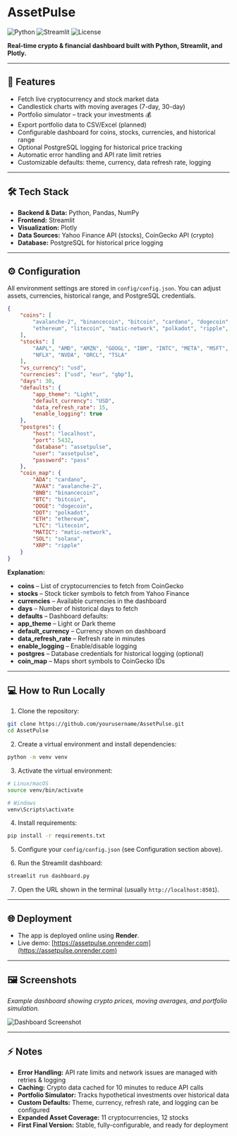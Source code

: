 # AssetPulse

![Python](https://img.shields.io/badge/Python-3.11-blue)
![Streamlit](https://img.shields.io/badge/Streamlit-Dashboard-orange)
![License](https://img.shields.io/badge/License-MIT-green)

**Real-time crypto & financial dashboard built with Python, Streamlit, and Plotly.**

---

## 🚀 Features

* Fetch live cryptocurrency and stock market data
* Candlestick charts with moving averages (7-day, 30-day)
* Portfolio simulator – track your investments 💰
* Export portfolio data to CSV/Excel (planned)
* Configurable dashboard for coins, stocks, currencies, and historical range
* Optional PostgreSQL logging for historical price tracking
* Automatic error handling and API rate limit retries
* Customizable defaults: theme, currency, data refresh rate, logging

---

## 🛠 Tech Stack

* **Backend & Data:** Python, Pandas, NumPy
* **Frontend:** Streamlit
* **Visualization:** Plotly
* **Data Sources:** Yahoo Finance API (stocks), CoinGecko API (crypto)
* **Database:** PostgreSQL for historical price logging

---

## ⚙️ Configuration

All environment settings are stored in `config/config.json`. You can adjust assets, currencies, historical range, and PostgreSQL credentials.

```json
{
    "coins": [
        "avalanche-2", "binancecoin", "bitcoin", "cardano", "dogecoin",
        "ethereum", "litecoin", "matic-network", "polkadot", "ripple", "solana"
    ],
    "stocks": [
        "AAPL", "AMD", "AMZN", "GOOGL", "IBM", "INTC", "META", "MSFT",
        "NFLX", "NVDA", "ORCL", "TSLA"
    ],
    "vs_currency": "usd",
    "currencies": ["usd", "eur", "gbp"],
    "days": 30,
    "defaults": {
        "app_theme": "Light",
        "default_currency": "USD",
        "data_refresh_rate": 15,
        "enable_logging": true
    },
    "postgres": {
        "host": "localhost",
        "port": 5432,
        "database": "assetpulse",
        "user": "assetpulse",
        "password": "pass"
    },
    "coin_map": {
        "ADA": "cardano",
        "AVAX": "avalanche-2",
        "BNB": "binancecoin",
        "BTC": "bitcoin",
        "DOGE": "dogecoin",
        "DOT": "polkadot",
        "ETH": "ethereum",
        "LTC": "litecoin",
        "MATIC": "matic-network",
        "SOL": "solana",
        "XRP": "ripple"
    }
}
```

**Explanation:**

* **coins** – List of cryptocurrencies to fetch from CoinGecko
* **stocks** – Stock ticker symbols to fetch from Yahoo Finance
* **currencies** – Available currencies in the dashboard
* **days** – Number of historical days to fetch
* **defaults** – Dashboard defaults:
* 	**app_theme** – Light or Dark theme
* 	**default_currency** – Currency shown on dashboard
* 	**data_refresh_rate** – Refresh rate in minutes
* 	**enable_logging** – Enable/disable logging
* **postgres** – Database credentials for historical logging (optional)
* **coin_map** – Maps short symbols to CoinGecko IDs

---

## 💻 How to Run Locally

1. Clone the repository:

```bash
git clone https://github.com/yourusername/AssetPulse.git
cd AssetPulse
```

2. Create a virtual environment and install dependencies:

```bash
python -m venv venv
```

3. Activate the virtual environment:

```bash
# Linux/macOS
source venv/bin/activate

# Windows
venv\Scripts\activate
```

4. Install requirements:

```bash
pip install -r requirements.txt
```

5. Configure your `config/config.json` (see Configuration section above).

6. Run the Streamlit dashboard:

```bash
streamlit run dashboard.py
```

7. Open the URL shown in the terminal (usually `http://localhost:8501`).

---

## 🌐 Deployment

* The app is deployed online using **Render**.
* Live demo: [https://assetpulse.onrender.com](https://assetpulse.onrender.com)

---

## 🖼 Screenshots

*Example dashboard showing crypto prices, moving averages, and portfolio simulation.*

![Dashboard Screenshot](docs/screenshot.png)

---

## ⚡ Notes

* **Error Handling:** API rate limits and network issues are managed with retries & logging
* **Caching:** Crypto data cached for 10 minutes to reduce API calls
* **Portfolio Simulator:** Tracks hypothetical investments over historical data
* **Custom Defaults:** Theme, currency, refresh rate, and logging can be configured
* **Expanded Asset Coverage:** 11 cryptocurrencies, 12 stocks
* **First Final Version:** Stable, fully-configurable, and ready for deployment
